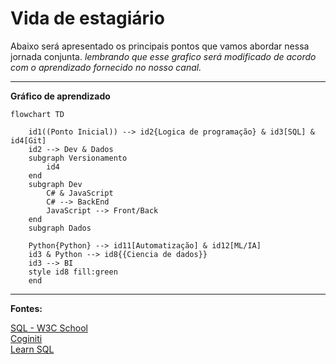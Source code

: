 # Vida de estagiário
Abaixo será apresentado os principais pontos que vamos abordar nessa jornada conjunta. *lembrando que esse grafico será modificado de acordo com o aprendizado fornecido no nosso canal.*

----
**Gráfico de aprendizado**

```mermaid
flowchart TD

    id1((Ponto Inicial)) --> id2{Logica de programação} & id3[SQL] & id4[Git]
    id2 --> Dev & Dados
    subgraph Versionamento
        id4
    end
    subgraph Dev
        C# & JavaScript
        C# --> BackEnd
        JavaScript --> Front/Back
    end
    subgraph Dados

    Python{Python} --> id11[Automatização] & id12[ML/IA]
    id3 & Python --> id8{{Ciencia de dados}} 
    id3 --> BI
    style id8 fill:green
    end
```

----
**Fontes:**

<a target="_blank" href="https://www.w3schools.com/SQL/sql_ref_alter_column.asp"  >SQL - W3C School</a> <br/>
<a target="_blank" href="https://www.coginiti.co/tutorials/beginner/rename-column/"  >Coginiti</a> <br/>
<a target="_blank" href="https://learnsql.com.br/blog/qual-e-a-diferenca-entre-count-count1-countnome-da-coluna-e-countdistinct-nome-da-coluna/"  >Learn SQL</a> <br/>

